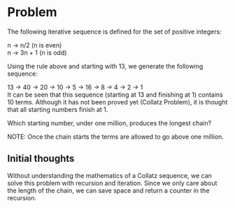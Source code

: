 # Problem
The following iterative sequence is defined for the set of positive integers:

n → n/2 (n is even)  
n → 3n + 1 (n is odd)  

Using the rule above and starting with 13, we generate the following sequence:

13 → 40 → 20 → 10 → 5 → 16 → 8 → 4 → 2 → 1  
It can be seen that this sequence (starting at 13 and finishing at 1) contains 
10 terms. Although it has not been proved yet (Collatz Problem), it is thought 
that all starting numbers finish at 1.

Which starting number, under one million, produces the longest chain?

NOTE: Once the chain starts the terms are allowed to go above one million.

## Initial thoughts
Without understanding the mathematics of a Collatz sequence, we can solve this
problem with recursion and iteration. Since we only care about the length of the
chain, we can save space and return a counter in the recursion.